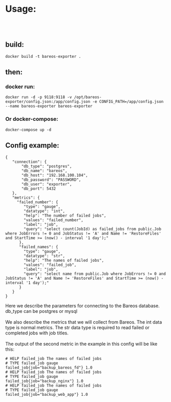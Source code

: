 # Usage:
<br> <br>
## build:
```
docker build -t bareos-exporter .
```
## then:
### docker run:
```
docker run -d -p 9118:9118 -v /opt/bareos-exporter/config.json:/app/config.json -e CONFIG_PATH=/app/config.json --name bareos-exporter bareos-exporter
```
### Or docker-compose:
```
docker-compose up -d
```
## Config example:
```
{
   "connection": {
       "db_type": "postgres",
       "db_name": "bareos",
       "db_host": "192.168.100.104",
       "db_password": "PASSWORD",
       "db_user": "exporter",
       "db_port": 5432
   },
   "metrics": {
     "failed_number": {
        "type": "gauge",
        "datatype": "int",
        "help": "The number of failed jobs",
        "values": "failed_number",
        "label": "job",
        "query": "select count(JobId) as failed_jobs from public.Job where JobErrors != 0 and JobStatus != 'A' and Name != 'RestoreFiles' and StartTime >= (now() - interval '1 day');"
      },
      "failed_names": {
        "type": "gauge",
        "datatype": "str",
        "help": "The names of failed jobs",
        "values": "failed_job",
        "label": "job",
        "query": "select name from public.Job where JobErrors != 0 and JobStatus != 'A' and Name != 'RestoreFiles' and StartTime >= (now() - interval '1 day');"
      }
   }
}
```

Here we describe the parameters for connecting to the Bareos database.
<br>
db_type can be postgres or mysql
<br>
<br>
We also describe the metrics that we will collect from Bareos. The int data type is normal metrics. The str data type is required to read failed or completed jobs with job titles.
<br> <br>
The output of the second metric in the example in this config will be like this:
```
# HELP failed_job The names of failed jobs
# TYPE failed_job gauge
failed_job{job="backup_bareos_fd"} 1.0
# HELP failed_job The names of failed jobs
# TYPE failed_job gauge
failed_job{job="backup_nginx"} 1.0
# HELP failed_job The names of failed jobs
# TYPE failed_job gauge
failed_job{job="backup_web_app"} 1.0
```
